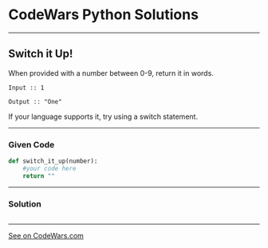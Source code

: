 # CodeWars Python Solutions

---

## Switch it Up!


When provided with a number between 0-9, return it in words.

`Input :: 1`

`Output :: "One"`

If your language supports it, try using a switch statement.

---

### Given Code


```python
def switch_it_up(number):
    #your code here
    return ""
```

---

### Solution


```python

```

---


[See on CodeWars.com](https://www.codewars.com/kata/5808dcb8f0ed42ae34000031)

